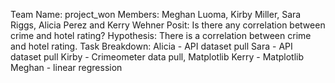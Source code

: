 Team Name: project_won
Members: Meghan Luoma, Kirby Miller, Sara Riggs, Alicia Perez and Kerry Wehner
Posit: Is there any correlation between crime and hotel rating?
Hypothesis: There is a correlation between crime and hotel rating.
Task Breakdown: Alicia - API dataset pull
                Sara - API dataset pull
                Kirby - Crimeometer data pull, Matplotlib
                Kerry - Matplotlib
                Meghan - linear regression
